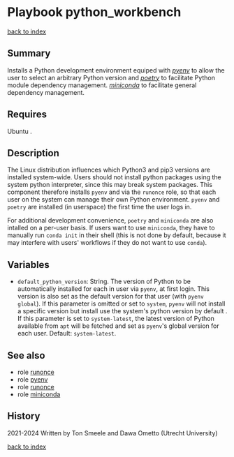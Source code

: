 # Playbook python_workbench
[back to index](../index.md#Playbooks)

## Summary
Installs a Python development environment equiped with 
*[pyenv](https://pypi.org/project/pyenv/)* 
to allow the user to select an arbitrary Python version and
*[poetry](https://pypi.org/project/poetry/)* 
to facilitate Python module dependency management.
*[miniconda](https://docs.anaconda.com/free/miniconda/index.html)* 
to facilitate general dependency management.

## Requires
Ubuntu .

## Description
The Linux distribution influences which Python3 and pip3 versions are installed system-wide. Users should not install python packages using the system python interpreter, since this may break system packages. This component therefore installs `pyenv` and via the `runonce` role, so that each user on the system can manage their own Python environment. `pyenv` and `poetry` are installed (in userspace) the first time the user logs in.

For additional development convenience, `poetry` and `miniconda` are also intalled on a per-user basis. If users want to use `miniconda`, they have to manually run `conda init` in their shell (this is not done by default, because it may interfere with users' workflows if they do not want to use `conda`).

## Variables

- `default_python_version`: String. The version of Python to be automatically installed for each in user via `pyenv`, at first login. This version is also set as the default version for that user (with `pyenv global`). If this parameter is omitted or set to `system`, `pyenv` will not install a specific version but install use the system's python version by default . If this parameter is set to `system-latest`, the latest version of Python available from `apt` will be fetched and set as `pyenv`'s global version for each user. Default: `system-latest`.

## See also

- role [runonce](../roles/runonce.md)
- role [pyenv](../roles/pyenv.md)
- role [runonce](../roles/poetry.md)
- role [miniconda](../roles/miniconda.md)

## History
2021-2024 Written by Ton Smeele and Dawa Ometto (Utrecht University)

[back to index](../index.md#Playbooks)
